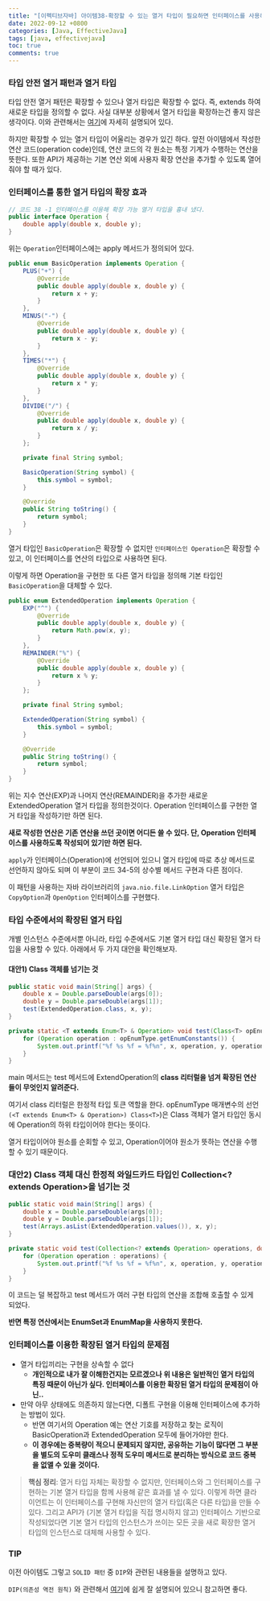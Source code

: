 ```yaml
---
title: "[이펙티브자바] 아이템38-확장할 수 있는 열거 타입이 필요하면 인터페이스를 사용하라"
date: 2022-09-12 +0800
categories: [Java, EffectiveJava]
tags: [java, effectivejava]
toc: true
comments: true
---
```


### 타입 안전 열거 패턴과 열거 타입
타입 안전 열거 패턴은 확장할 수 있으나 열거 타입은 확장할 수 없다. 즉, extends 하여 새로운 타입을 정의할 수 없다. 사실 대부분 상황에서 열거 타입을 확장하는건 좋지 않은 생각이다. 이와 관련해서는 [여기](https://catsbi.oopy.io/4678b976-bd7e-4353-b4f0-04c06f66df03)에 자세히 설명되어 있다.

하지만 확장할 수 있는 열거 타입이 어울리는 경우가 있긴 하다. 앞전 아이템에서 작성한 연산 코드(operation code)인데,  연산 코드의 각 원소는 특정 기계가 수행하는 연산을 뜻한다. 또한 API가 제공하는 기본 연산 외에 사용자 확장 연산을 추가할 수 있도록 열어줘야 할 때가 있다.

### 인터페이스를 통한 열거 타입의 확장 효과

```java
// 코드 38 -1 인터페이스를 이용해 확장 가능 열거 타입을 흉내 냈다.
public interface Operation {
    double apply(double x, double y);
}
```

위는 `Operation`인터페이스에는 apply 메서드가 정의되어 있다.

```java
public enum BasicOperation implements Operation {
    PLUS("+") {
        @Override
        public double apply(double x, double y) {
            return x + y;
        }
    },
    MINUS("-") {
        @Override
        public double apply(double x, double y) {
            return x - y;
        }
    },
    TIMES("*") {
        @Override
        public double apply(double x, double y) {
            return x * y;
        }
    },
    DIVIDE("/") {
        @Override
        public double apply(double x, double y) {
            return x / y;
        }
    };

    private final String symbol;

    BasicOperation(String symbol) {
        this.symbol = symbol;
    }

    @Override
    public String toString() {
        return symbol;
    }
}
```

열거 타입인 `BasicOperation`은 확장할 수 없지만 `인터페이스인 Operation`은 확장할 수 있고, 이 
인터페이스를 연산의 타입으로 사용하면 된다.

이렇게 하면 Operation을 구현한 또 다른 열거 타입을 정의해 기본 타입인 `BasicOperation`을 대체할 수 있다.

```java
public enum ExtendedOperation implements Operation {
    EXP("^") {
        @Override
        public double apply(double x, double y) {
            return Math.pow(x, y);
        }
    },
    REMAINDER("%") {
        @Override
        public double apply(double x, double y) {
            return x % y;
        }
    };

    private final String symbol;

    ExtendedOperation(String symbol) {
        this.symbol = symbol;
    }

    @Override
    public String toString() {
        return symbol;
    }
}
```

위는 지수 연산(EXP)과 나머지 연산(REMAINDER)을 추가한  새로운 ExtendedOperation 열거 타입을 정의한것이다. Operation 인터페이스를 구현한 열거 타입을 작성하기만 하면 된다.

<b>새로 작성한 연산은 기존 연산을 쓰던 곳이면 어디든 쓸 수 있다. 단, Operation 인터페이스를 사용하도록 작성되어 있기만 하면 된다.</b>

`apply`가 인터페이스(Operation)에 선언되어 있으니 열거 타입에 따로 추상 메서드로 선언하지 않아도 되며 이 부분이 코드 34-5의 상수별 메서드 구현과 다른 점이다.

이 패턴을 사용하는 자바 라이브러리의 `java.nio.file.LinkOption` 열거 타입은 `CopyOption`과 `OpenOption` 인터페이스를 구현했다.

### 타입 수준에서의 확장된 열거 타입
개별 인스턴스 수준에서뿐 아니라, 타입 수준에서도 기본 열거 타입 대신 확장된 열거 타입을 사용할 수 있다. 아래에서 두 가지 대안을 확인해보자.

#### 대안1) Class 객체를 넘기는 것

```java
public static void main(String[] args) {
    double x = Double.parseDouble(args[0]);
    double y = Double.parseDouble(args[1]);
    test(ExtendedOperation.class, x, y);
}

private static <T extends Enum<T> & Operation> void test(Class<T> opEnumType, double x, double y) {
    for (Operation operation : opEnumType.getEnumConstants()) {
        System.out.printf("%f %s %f = %f%n", x, operation, y, operation.apply(x, y));
    }
}
```

main 메서드는 test 메서드에 ExtendOperation의 <b>class 리터럴을 넘겨 확장된 연산들이 무엇인지 알려준다.</b>

여기서 class 리터럴은 한정적 타입 토큰 역할을 한다.
opEnumType 매개변수의 선언`(<T extends Enum<T> & Operation>) Class<T>`)은 Class 객체가 열거 타입인 동시에 Operation의 하위 타입이어야 한다는 뜻이다.

열거 타입이어야 원소를 순회할 수 있고, Operation이어야 원소가 뜻하는 연산을 수행할 수 있기 때문이다.

### 대안2) Class 객체 대신 한정적 와일드카드 타입인 Collection<? extends Operation>을 넘기는 것

```java
public static void main(String[] args) {
    double x = Double.parseDouble(args[0]);
    double y = Double.parseDouble(args[1]);
    test(Arrays.asList(ExtendedOperation.values()), x, y);
}

private static void test(Collection<? extends Operation> operations, double x, double y) {
    for (Operation operation : operations) {
        System.out.printf("%f %s %f = %f%n", x, operation, y, operation.apply(x, y));
    }
}
```

이 코드는 덜 복잡하고 test 메서드가 여러 구현 타입의 연산을 조합해 호출할 수 있게 되었다.

<b>반면 특정 연산에서는 EnumSet과 EnumMap을 사용하지 못한다.</b>

### 인터페이스를 이용한 확장된 열거 타입의 문제점

- 열거 타입끼리는 구현을 상속할 수 없다
    - <b>개인적으로 내가 잘 이해한건지는 모르겠으나 위 내용은 일반적인 열거 타입의 특징 때문이 아닌가 싶다. 인터페이스를 이용한 확장된 열거 타입의 문제점이 아닌..</b>
- 만약 아무 상태에도 의존하지 않는다면, 디폴트 구현을 이용해 인터페이스에 추가하는 방법이 있다.
    - 반면 여기서의 Operation 예는 연산 기호를 저장하고 찾는 로직이 BasicOperation과 ExtendedOperation 모두에 들어가야만 한다.
    - <b>이 경우에는 중복량이 적으니 문제되지 않지만, 공유하는 기능이 많다면 그 부분을 별도의 도우미 클래스나 정적 도우미 메서드로 분리하는 방식으로 코드 중복을 없앨 수 있을 것이다.</b>

> **핵심 정리**: 열거 타입 자체는 확장할 수 없지만, 인터페이스와 그 인터페이스를 구현하는 기본 열거 타입을 함께 사용해 같은 효과를 낼 수 있다. 이렇게 하면 클라이언트는 이 인터페이스를 구현해 자신만의 열거 타입(혹은 다른 타입)을 만들 수 있다. 그리고 API가 (기본 열거 타입을 직접 명시하지 않고) 인터페이스 기반으로 작성되었다면 기본 열거 타입의 인스턴스가 쓰이는 모든 곳을 새로 확장한 열거 타입의 인스턴스로 대체해 사용할 수 있다.

### TIP
이전 아이템도 그렇고 `SOLID 패턴` 중 `DIP`와 관련된 내용들을 설명하고 있다. 

`DIP(의존성 역전 원칙)` 와 관련해서 [여기](https://victorydntmd.tistory.com/291)에 쉽게 잘 설명되어 있으니 참고하면 좋다.
